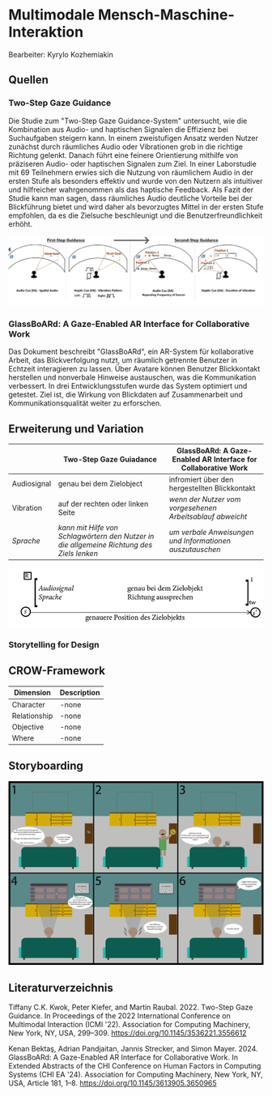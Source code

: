 # Multimodale Mensch-Maschine-Interaktion

Bearbeiter: Kyrylo Kozhemiakin

## Quellen

### Two-Step Gaze Guidance

Die Studie zum "Two-Step Gaze Guidance-System" untersucht, wie die Kombination aus Audio- und haptischen Signalen die Effizienz bei Suchaufgaben steigern kann. In einem zweistufigen Ansatz werden Nutzer zunächst durch räumliches Audio oder Vibrationen grob in die richtige Richtung gelenkt. Danach führt eine feinere Orientierung mithilfe von präziseren Audio- oder haptischen Signalen zum Ziel. In einer Laborstudie mit 69 Teilnehmern erwies sich die Nutzung von räumlichem Audio in der ersten Stufe als besonders effektiv und wurde von den Nutzern als intuitiver und hilfreicher wahrgenommen als das haptische Feedback. Als Fazit der Studie kann man sagen, dass räumliches Audio  deutliche Vorteile bei der Blickführung bietet und wird daher als bevorzugtes Mittel in der ersten Stufe empfohlen, da es die Zielsuche beschleunigt und die Benutzerfreundlichkeit erhöht.

![Abbildung einer multimodalen Interaktion mit Blick und ...](img/Heading_Picture_x3.png)

### GlassBoARd: A Gaze-Enabled AR Interface for Collaborative Work

Das Dokument beschreibt "GlassBoARd", ein AR-System für kollaborative Arbeit, das Blickverfolgung nutzt, um räumlich getrennte Benutzer in Echtzeit interagieren zu lassen. Über Avatare können Benutzer Blickkontakt herstellen und nonverbale Hinweise austauschen, was die Kommunikation verbessert. In drei Entwicklungsstufen wurde das System optimiert und getestet. Ziel ist, die Wirkung von Blickdaten auf Zusammenarbeit und Kommunikationsqualität weiter zu erforschen.

## Erweiterung und Variation

| | Two-Step Gaze Guiadance | GlassBoARd: A Gaze-Enabled AR Interface for Collaborative Work |
| --- | ---- | --- |
| Audiosignal | genau bei dem Zielobject | infromiert über den hergestellten Blickkontakt
| Vibration | auf der rechten oder linken Seite | _wenn der Nutzer vom vorgesehenen Arbeitsablauf abweicht_
| _Sprache_ | _kann mit Hilfe von Schlagwörtern den Nutzer in die allgemeine Richtung des Ziels lenken_ | _um verbale Anweisungen und Informationen auszutauschen_

![Abbildung des CARE-Modells](img/care_model_sprache.png)

### Storytelling for Design

## CROW-Framework

| Dimension    | Description |
| ------------ | ----------- |
| Character    | -none       |
| Relationship | -none       |
| Objective    | -none       |
| Where        | -none       |

## Storyboarding

![KONZEPTION](img/mmi_03_konzeption_fertig_v2.png)

## Literaturverzeichnis

Tiffany C.K. Kwok, Peter Kiefer, and Martin Raubal. 2022. Two-Step Gaze Guidance. In Proceedings of 
the 2022 International Conference on Multimodal Interaction (ICMI '22). Association for Computing 
Machinery, New York, NY, USA, 299–309.
https://doi.org/10.1145/3536221.3556612

Kenan Bektaş, Adrian Pandjaitan, Jannis Strecker, and Simon Mayer. 2024. GlassBoARd: A Gaze-Enabled AR Interface for Collaborative Work. In Extended Abstracts of the CHI Conference on Human Factors in Computing Systems (CHI EA '24). Association for Computing Machinery, New York, NY, USA, Article 181, 1–8. 
https://doi.org/10.1145/3613905.3650965




